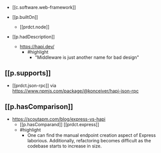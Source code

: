 
- [[c.software.web-framework]]
- [[p.builtOn]] 
  - [[prdct.node]]

- [[p.hadDescription]]
  - https://hapi.dev/
    - #highlight
      - "Middleware is just another name for bad design"


## [[p.supports]]

- [[prdct.json-rpc]] via https://www.npmjs.com/package/@konceiver/hapi-json-rpc

## [[p.hasComparison]]

- https://scoutapm.com/blog/express-vs-hapi
  - [[p.hasComparand]] [[prdct.express]]
  - #highlight
    - One can find the manual endpoint creation aspect of Express laborious. Additionally, refactoring becomes difficult as the codebase starts to increase in size.